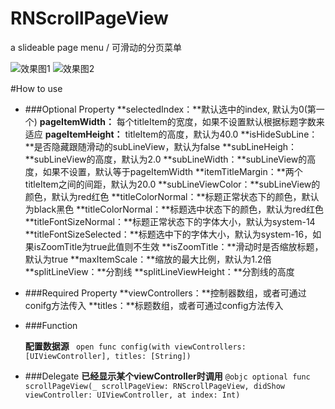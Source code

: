 # RNScrollPageView
a slideable page menu / 可滑动的分页菜单

![效果图1](https://github.com/rainedAllNight/RNScrollPageView/blob/master/RNImageViewPlayerCustom1.gif) ![效果图2](https://github.com/rainedAllNight/RNScrollPageView/blob/master/RNImageViewPlayerCustom2.gif)

#How to use

* ###Optional Property
**selectedIndex：**默认选中的index, 默认为0(第一个)
**pageItemWidth：** 每个titleItem的宽度，如果不设置默认根据标题字数来适应
**pageItemHeight：** titleItem的高度，默认为40.0
**isHideSubLine：**是否隐藏跟随滑动的subLineView，默认为false
**subLineHeigh：**subLineView的高度，默认为2.0
**subLineWidth：**subLineView的高度，如果不设置，默认等于pageItemWidth
**itemTitleMargin：**两个titleItem之间的间距，默认为20.0
**subLineViewColor：**subLineView的颜色，默认为red红色
**titleColorNormal：**标题正常状态下的颜色，默认为black黑色
**titleColorNormal：**标题选中状态下的颜色，默认为red红色
**titleFontSizeNormal：**标题正常状态下的字体大小，默认为system-14
**titleFontSizeSelected：**标题选中下的字体大小，默认为system-16，如果isZoomTitle为true此值则不生效
**isZoomTitle：**滑动时是否缩放标题，默认为true
**maxItemScale：**缩放的最大比例，默认为1.2倍
**splitLineView：**分割线
**splitLineViewHeight：**分割线的高度

* ###Required Property
**viewControllers：**控制器数组，或者可通过conifg方法传入
**titles：**标题数组，或者可通过config方法传入

* ###Function 

    **配置数据源**
    ` open func config(with viewControllers: [UIViewController], titles: [String])`

* ###Delegate
    **已经显示某个viewController时调用**
    ` @objc optional func scrollPageView(_ scrollPageView: RNScrollPageView, didShow viewController: UIViewController, at index: Int) `



